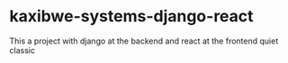 # kaxibwe-systems-django-react
This a project with django at the backend and react at the frontend
quiet classic
